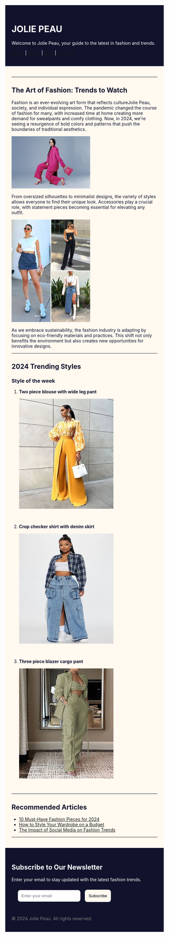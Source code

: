<div style="background-color: #11122b; color: #fff; padding: 20px; text-decoration: none;">

<!-- <div style="width: 60px;"> 

![JP](./images/jpicon.png)

</div>  -->

# <div style="color: #fff;"> JOLIE PEAU </div>

Welcome to Jolie Peau, your guide to the latest in fashion and trends.

[Home](#) | [About](#) | [Blog](#) | [Contact](#)

</div>

<div style="background-color: #FFF9F0; color: #11122b; padding: 20px;">

---

## The Art of Fashion: Trends to Watch

Fashion is an ever-evolving art form that reflects cultureJolie Peau, society, and individual expression. The pandemic changed the course of fashion for many, with increased time at home creating more demand for sweatpants and comfy clothing. Now, in 2024, we're seeing a resurgence of bold colors and patterns that push the boundaries of traditional aesthetics.

<div style="width: 250px;">

 ![Fashion Trends](./images/fashion-trends.jpg)

</div>



From oversized silhouettes to minimalist designs, the variety of styles allows everyone to find their unique look. Accessories play a crucial role, with statement pieces becoming essential for elevating any outfit.

<div style="width: 250px;">

  ![Fashion Accessories](./images/fashion-trends2.jpg)

</div>


As we embrace sustainability, the fashion industry is adapting by focusing on eco-friendly materials and practices. This shift not only benefits the environment but also creates new opportunities for innovative designs.

---

## 2024 Trending Styles

### Style of the week

1. **Two piece blouse with wide leg pant** 

   ![Fashion Model 1](./images/slide1.jpeg)
  <br>


2. **Crop checker shirt with denim skirt**  

   ![Fashion Model 2](./images/slide9.jpeg)
  <br>


3. **Three piece blazer cargo pant**  

   ![Fashion Model 3](./images/slide10.jpeg)
  <br>


---

## Recommended Articles

- [10 Must-Have Fashion Pieces for 2024](#)
- [How to Style Your Wardrobe on a Budget](#)
- [The Impact of Social Media on Fashion Trends](#)

---

</div>

<div style="background-color: #11122b; color: #fff; padding: 20px;">

## <div style="color: #fff;"> Subscribe to Our Newsletter </div>

Enter your email to stay updated with the latest fashion trends.

<div style="padding: 10px 0 30px 20px;">
    <form action="#">
      <input type="email" placeholder="Enter your email" required style="border-radius: 8px; padding: 9px; border: 2px solid #FFF9F0; margin-right: 10px;">
      <button type="submit" style="border-radius: 8px; padding: 10px; border: 2px solid #FFF9F0; background-color: #FFF9F0; color: black;">Subscribe</button>
    </form>
</div>

<span style="color: gray; padding-top: 20px;">© 2024 Jolie Peau. All rights reserved.</span>

</div>
